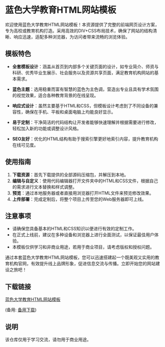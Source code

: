 # 蓝色大学教育HTML网站模板

欢迎使用蓝色大学教育HTML网站模板！本资源提供了完整的前端网页设计方案，专为高校或教育机构打造。采用高效的DIV+CSS布局技术，确保了网站的结构清晰、响应迅速，适配多种浏览器，为访问者带来流畅的浏览体验。

## 模板特色

- **全套模板设计**：涵盖从首页到内部多个关键页面的设计，如专业简介、师资与科研、优秀毕业生展示、社会服务以及资源共享页面，满足教育机构网站的基本需求。
  
- **蓝色主题**：选用稳重而富有智慧的蓝色为主色调，营造出专业且具有学术氛围的视觉效果，适合各种教育背景的在线呈现。
  
- **响应式设计**：虽然主要基于HTML和CSS，但模板设计考虑到了不同设备的兼容性，确保在手机、平板和桌面电脑上均能良好显示。
  
- **易于定制**：干净简洁的代码结构让开发者能够快速理解并根据需要进行修改，轻松加入新的功能或调整设计风格。
  
- **SEO友好**：优化的HTML结构有助于搜索引擎更好地索引内容，提升教育机构在线可见度。

## 使用指南

1. **下载资源**：首先下载提供的全部源码压缩包，并解压到本地。
2. **编辑与自定义**：使用代码编辑器打开文件夹中的HTML和CSS文件，根据自己的需求进行文本替换和样式调整。
3. **预览**：通过本地服务器或者直接用浏览器打开HTML文件来预览修改效果。
4. **上传部署**：完成定制后，将整个项目上传至您的Web服务器即可上线。

## 注意事项

- 请确保您具备基本的HTML和CSS知识以便进行有效的定制工作。
- 在正式上线前，建议在多种设备和浏览器上进行全面测试，以保证最佳用户体验。
- 本模板仅供学习和非商业用途，若用于商业项目，请考虑版权和授权问题。

通过本套蓝色大学教育HTML网站模板，您可以迅速搭建起一个既美观又实用的教育机构官网，有效提升线上品牌形象，促进信息交流与传播。立即开始您的网站建设之旅吧！

## 下载链接
[蓝色大学教育HTML网站模板](https://pan.quark.cn/s/107af1999127) 

(备用: [备用下载](https://pan.baidu.com/s/1nY1aLv9QtIWoNMGy9V1q6A?pwd=1234))

## 说明

该仓库仅用于学习交流，请勿用于商业用途。
